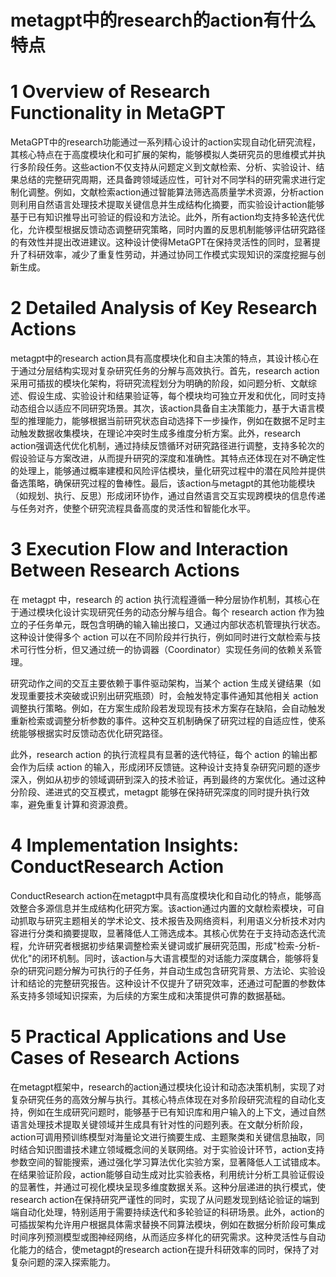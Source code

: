 # metagpt中的research的action有什么特点

# 1 Overview of Research Functionality in MetaGPT

MetaGPT中的research功能通过一系列精心设计的action实现自动化研究流程，其核心特点在于高度模块化和可扩展的架构，能够模拟人类研究员的思维模式并执行多阶段任务。这些action不仅支持从问题定义到文献检索、分析、实验设计、结果总结的完整研究周期，还具备跨领域适应性，可针对不同学科的研究需求进行定制化调整。例如，文献检索action通过智能算法筛选高质量学术资源，分析action则利用自然语言处理技术提取关键信息并生成结构化摘要，而实验设计action能够基于已有知识推导出可验证的假设和方法论。此外，所有action均支持多轮迭代优化，允许模型根据反馈动态调整研究策略，同时内置的反思机制能够评估研究路径的有效性并提出改进建议。这种设计使得MetaGPT在保持灵活性的同时，显著提升了科研效率，减少了重复性劳动，并通过协同工作模式实现知识的深度挖掘与创新生成。

# 2 Detailed Analysis of Key Research Actions

metagpt中的research action具有高度模块化和自主决策的特点，其设计核心在于通过分层结构实现对复杂研究任务的分解与高效执行。首先，research action采用可插拔的模块化架构，将研究流程划分为明确的阶段，如问题分析、文献综述、假设生成、实验设计和结果验证等，每个模块均可独立开发和优化，同时支持动态组合以适应不同研究场景。其次，该action具备自主决策能力，基于大语言模型的推理能力，能够根据当前研究状态自动选择下一步操作，例如在数据不足时主动触发数据收集模块，在理论冲突时生成多维度分析方案。此外，research action强调迭代优化机制，通过持续反馈循环对研究路径进行调整，支持多轮次的假设验证与方案改进，从而提升研究的深度和准确性。其特点还体现在对不确定性的处理上，能够通过概率建模和风险评估模块，量化研究过程中的潜在风险并提供备选策略，确保研究过程的鲁棒性。最后，该action与metagpt的其他功能模块（如规划、执行、反思）形成闭环协作，通过自然语言交互实现跨模块的信息传递与任务对齐，使整个研究流程具备高度的灵活性和智能化水平。

# 3 Execution Flow and Interaction Between Research Actions

在 metagpt 中，research 的 action 执行流程遵循一种分层协作机制，其核心在于通过模块化设计实现研究任务的动态分解与组合。每个 research action 作为独立的子任务单元，既包含明确的输入输出接口，又通过内部状态机管理执行状态。这种设计使得多个 action 可以在不同阶段并行执行，例如同时进行文献检索与技术可行性分析，但又通过统一的协调器（Coordinator）实现任务间的依赖关系管理。

研究动作之间的交互主要依赖于事件驱动架构，当某个 action 生成关键结果（如发现重要技术突破或识别出研究瓶颈）时，会触发特定事件通知其他相关 action 调整执行策略。例如，在方案生成阶段若发现现有技术方案存在缺陷，会自动触发重新检索或调整分析参数的事件。这种交互机制确保了研究过程的自适应性，使系统能够根据实时反馈动态优化研究路径。

此外，research action 的执行流程具有显著的迭代特征，每个 action 的输出都会作为后续 action 的输入，形成闭环反馈链。这种设计支持复杂研究问题的逐步深入，例如从初步的领域调研到深入的技术验证，再到最终的方案优化。通过这种分阶段、递进式的交互模式，metagpt 能够在保持研究深度的同时提升执行效率，避免重复计算和资源浪费。

# 4 Implementation Insights: ConductResearch Action

ConductResearch action在metagpt中具有高度模块化和自动化的特点，能够高效整合多源信息并生成结构化研究方案。该action通过内置的文献检索模块，可自动抓取与研究主题相关的学术论文、技术报告及网络资料，利用语义分析技术对内容进行分类和摘要提取，显著降低人工筛选成本。其核心优势在于支持动态迭代流程，允许研究者根据初步结果调整检索关键词或扩展研究范围，形成"检索-分析-优化"的闭环机制。同时，该action与大语言模型的对话能力深度耦合，能够将复杂的研究问题分解为可执行的子任务，并自动生成包含研究背景、方法论、实验设计和结论的完整研究报告。这种设计不仅提升了研究效率，还通过可配置的参数体系支持多领域知识探索，为后续的方案生成和决策提供可靠的数据基础。

# 5 Practical Applications and Use Cases of Research Actions

在metagpt框架中，research的action通过模块化设计和动态决策机制，实现了对复杂研究任务的高效分解与执行。其核心特点体现在对多阶段研究流程的自动化支持，例如在生成研究问题时，能够基于已有知识库和用户输入的上下文，通过自然语言处理技术提取关键领域并生成具有针对性的问题列表。在文献分析阶段，action可调用预训练模型对海量论文进行摘要生成、主题聚类和关键信息抽取，同时结合知识图谱技术建立领域概念间的关联网络。对于实验设计环节，action支持参数空间的智能搜索，通过强化学习算法优化实验方案，显著降低人工试错成本。在结果验证阶段，action能够自动生成对比实验表格，利用统计分析工具验证假设的显著性，并通过可视化模块呈现多维度数据关系。这种分层递进的执行模式，使research action在保持研究严谨性的同时，实现了从问题发现到结论验证的端到端自动化处理，特别适用于需要持续迭代和多轮验证的科研场景。此外，action的可插拔架构允许用户根据具体需求替换不同算法模块，例如在数据分析阶段可集成时间序列预测模型或图神经网络，从而适应多样化的研究需求。这种灵活性与自动化能力的结合，使metagpt的research action在提升科研效率的同时，保持了对复杂问题的深入探索能力。